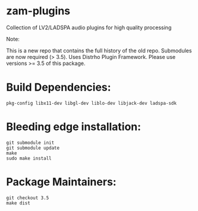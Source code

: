 zam-plugins
===========

Collection of LV2/LADSPA audio plugins for high quality processing

Note:

This is a new repo that contains the full history of the old repo.
Submodules are now required (> 3.5).
Uses Distrho Plugin Framework.
Please use versions >= 3.5 of this package.

Build Dependencies:
===================

	pkg-config libx11-dev libgl-dev liblo-dev libjack-dev ladspa-sdk


Bleeding edge installation:
===========================

	git submodule init
	git submodule update
	make
	sudo make install


Package Maintainers:
====================

	git checkout 3.5
	make dist
